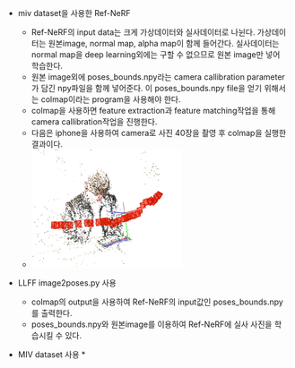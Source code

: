 * miv dataset을 사용한 Ref-NeRF
	* Ref-NeRF의 input data는 크게 가상데이터와 실사데이터로 나뉜다. 가상데이터는 원본image, normal map, alpha map이 함께 들어간다. 실사데이터는 normal map을 deep learning외에는 구할 수 없으므로 원본 image만 넣어 학습한다.
	* 원본 image외에 poses_bounds.npy라는 camera callibration parameter가 담긴 npy파일을 함께 넣어준다. 이 poses_bounds.npy file을 얻기 위해서는 colmap이라는 program을 사용해야 한다. 
	* colmap을 사용하면 feature extraction과 feature matching작업을 통해 camera callibration작업을 진행한다. 
	* 다음은 iphone을 사용하여 camera로 사진 40장을 촬영 후 colmap을 실행한 결과이다. 
	* ![colmap](image/colmap.png)

* LLFF image2poses.py 사용
	* colmap의 output을 사용하여 Ref-NeRF의 input값인 poses_bounds.npy를 출력한다. 
	* poses_bounds.npy와 원본image를 이용하여 Ref-NeRF에 실사 사진을 학습시킬 수 있다. 

* MIV dataset 사용
	* 


